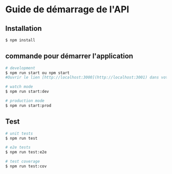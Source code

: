 # Guide de démarrage de l'API

## Installation

```bash
$ npm install
```

## commande pour démarrer l'application

```bash
# development
$ npm run start ou npm start
#Ouvrir le lien [http://localhost:3000](http://localhost:3001) dans votre navigateur pour voir l'application.

# watch mode
$ npm run start:dev

# production mode
$ npm run start:prod
```

## Test

```bash
# unit tests
$ npm run test

# e2e tests
$ npm run test:e2e

# test coverage
$ npm run test:cov
```
